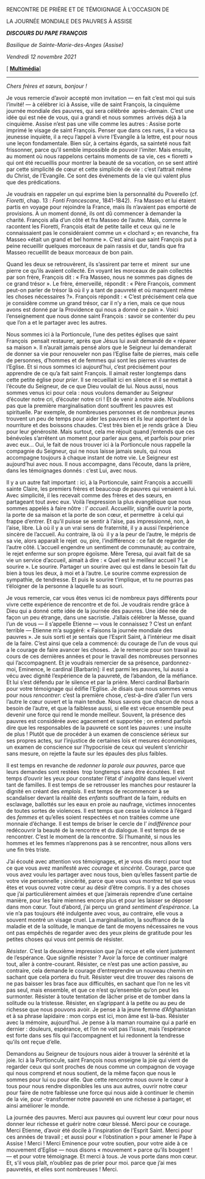 RENCONTRE DE PRIÈRE ET DE TÉMOIGNAGE À L'OCCASION DE

LA JOURNÉE MONDIALE DES PAUVRES À ASSISE

***DISCOURS DU PAPE FRANÇOIS***

*Basilique de Sainte-Marie-des-Anges (Assise)*

*Vendredi 12 novembre 2021*

[ **[Multimédia](http://w2.vatican.va/content/francesco/fr/events/event.dir.html/content/vaticanevents/fr/2021/11/12/assisi-giornata-mond-poveri.html)**]

________________________________

*Chers frères et sœurs, bonjour !*

Je vous remercie d’avoir accepté mon invitation — en fait c’est moi qui suis l’invité! — à célébrer ici à Assise, ville de saint François, la cinquième journée mondiale des pauvres, qui sera célébrée  après-demain. C’est une idée qui est née de vous, qui a grandi et nous sommes  arrivés déjà à la cinquième. Assise n’est pas une ville comme les autres : Assise porte imprimé le visage de saint François. Penser que dans ces rues, il a vécu sa jeunesse inquiète, il a reçu l’appel à vivre l’Evangile à la lettre, est pour nous une leçon fondamentale. Bien sûr, à certains égards, sa sainteté nous fait frissonner, parce qu’il semble impossible de pouvoir l’imiter. Mais ensuite, au moment où nous rappelons certains moments de sa vie, ces « fioretti » qui ont été recueillis pour montrer la beauté de sa vocation, on se sent attiré par cette simplicité de cœur et cette simplicité de vie : c’est l’attrait même du Christ, de l’Evangile. Ce sont des événements de la vie qui valent plus que des prédications.

Je voudrais en rappeler un qui exprime bien la personnalité du Poverello (cf. *Fioretti*, chap. 13 : *Fonti Francescane*, 1841-1842).  Fra Masseo et lui étaient partis en voyage pour rejoindre la France, mais ils n’avaient pas emporté de provisions. A un moment donné, ils ont dû commencer à demander la charité. François alla d’un côté et fra Masseo de l’autre. Mais, comme le racontent les Fioretti, François était de petite taille et ceux qui ne le connaissaient pas le considéraient comme un « clochard »; en revanche, fra Masseo «était un grand et bel homme ». C’est ainsi que saint François put à peine recueillir quelques morceaux de pain rassis et dur, tandis que fra Masseo recueillit de beaux morceaux de bon pain.

Quand les deux se retrouvèrent, ils s’assirent par terre et  mirent  sur une pierre ce qu’ils avaient collecté. En voyant les morceaux de pain collectés par son frère, François dit : « Fra Masseo, nous ne sommes pas dignes de ce grand trésor ». Le frère, émerveillé, répondit : « Père François, comment peut-on parler de trésor là où il y a tant de pauvreté et où manquent même les choses nécessaires ?». François répondit : « C’est précisément cela que je considère comme un grand trésor, car il n’y a rien, mais ce que nous avons est donné par la Providence qui nous a donné ce pain ». Voici l’enseignement que nous donne saint François : savoir se contenter du peu que l’on a et le partager avec les autres.

Nous sommes ici à la Portioncule, l’une des petites églises que saint François  pensait restaurer, après que Jésus lui avait demandé de « réparer sa maison ». Il n’aurait jamais pensé alors que le Seigneur lui demanderait de donner sa vie pour renouveler non pas l’Eglise faite de pierres, mais celle de personnes, d’hommes et de femmes qui sont les pierres vivantes de l’Eglise. Et si nous sommes ici aujourd’hui, c’est précisément pour apprendre de ce qu’a fait saint François. Il aimait rester longtemps dans cette petite église pour *prier*. Il se recueillait ici en silence et il se mettait à l’écoute du Seigneur, de ce que Dieu voulait de lui. Nous aussi, nous sommes venus ici pour cela : nous voulons demander au Seigneur d’écouter notre cri, d’écouter notre cri ! Et de venir à notre aide. N’oublions pas que la première marginalisation dont souffrent les pauvres est spirituelle. Par exemple, de nombreuses personnes et de nombreux jeunes trouvent un peu de temps pour aider les pauvres et ils leur apportent de la nourriture et des boissons chaudes. C’est très bien et je rends grâce à  Dieu pour leur générosité. Mais surtout, cela me réjouit quand j’entends que ces bénévoles s’arrêtent un moment pour parler aux gens, et parfois pour prier avec eux… Oui, le fait de nous trouver ici à la Portioncule nous rappelle la compagnie du Seigneur, qui ne nous laisse jamais seuls, qui nous accompagne toujours à chaque instant de notre vie. Le Seigneur est aujourd’hui avec nous. Il nous accompagne, dans l’écoute, dans la prière, dans les témoignages donnés : c’est Lui, avec nous.

Il y a un autre fait important : ici, à la Portioncule, saint François a accueilli sainte Claire, les premiers frères et beaucoup de pauvres qui venaient à lui. Avec simplicité, il les recevait comme des frères et des sœurs, en partageant tout avec eux. Voilà l’expression la plus évangélique que nous sommes appelés à faire nôtre : l’ *accueil*. Accueillir, signifie ouvrir la porte, la porte de sa maison et la porte de son cœur, et permettre  à celui qui frappe d’entrer. Et qu’il puisse se sentir à l’aise, pas impressionné, non, à l’aise, libre. Là où il y a un vrai sens de fraternité, il y a aussi l’expérience sincère de l’accueil. Au contraire, là où  il y a la peur de l’autre, le mépris de sa vie, alors apparaît le rejet  ou, pire, l’indifférence : ce fait de regarder de l’autre côté. L’accueil engendre un sentiment de communauté; au contraire, le rejet enferme sur son propre égoïsme. Mère Teresa, qui avait fait de sa vie un service d’accueil, aimait à dire : « Quel est le meilleur accueil ? Le sourire ». Le sourire. Partager un sourire avec qui est dans le besoin fait du bien à tous les deux, à moi et à l’autre. Le sourire comme expression de sympathie, de tendresse. Et puis le sourire t’implique, et tu ne pourras pas t’éloigner de la personne à laquelle tu as souri.

Je vous remercie, car vous êtes venus ici de nombreux pays différents pour vivre cette expérience de rencontre et de foi. Je voudrais rendre grâce à Dieu qui a donné cette idée de la journée des pauvres. Une idée née de façon un peu étrange, dans une sacristie. J’allais célébrer la Messe, quand l’un de vous — il s’appelle Etienne — vous le connaissez ? C’est un enfant terrible — Etienne m’a suggéré: « Faisons la journée mondiale des pauvres ». Je suis sorti et je sentais que l’Esprit Saint, à l’intérieur me disait de la faire. C’est ainsi que cela a commencé: du courage de l’un de vous qui a le courage de faire avancer les choses.  Je le remercie pour son travail au cours de ces dernières années et pour le travail des nombreuses personnes qui l’accompagnent. Et je voudrais remercier de sa présence, pardonnez-moi, Eminence, le cardinal [Barbarin]: il est parmi les pauvres, lui aussi a vécu avec dignité l’expérience de la pauvreté, de l’abandon, de la méfiance. Et lui s’est défendu par le silence et par la prière. Merci cardinal Barbarin pour votre témoignage qui édifie l’Eglise. Je disais que nous sommes venus pour nous *rencontrer*: c’est la première chose, c’est-à-dire d’aller l’un vers l’autre le cœur ouvert et la main tendue. Nous savons que chacun de nous a besoin de l’autre, et que la faiblesse aussi, si elle est vécue ensemble peut devenir une force qui rend le monde meilleur. Souvent, la présence des pauvres est considérée avec agacement et supportée ; on entend parfois dire que les responsables de la pauvreté ce sont les pauvres : une insulte de plus ! Plutôt que de procéder à un examen de conscience sérieux sur ses propres actes, sur l’injustice de certaines lois et mesures économiques, un examen de conscience sur l’hypocrisie de ceux qui veulent s’enrichir sans mesure, on rejette la faute sur les épaules des plus faibles.

Il est temps en revanche de *redonner la parole aux pauvres*, parce que leurs demandes sont restées  trop longtemps sans être écoutées. Il est temps d’ouvrir les yeux pour constater l’état d’ *inégalité* dans lequel vivent tant de familles. Il est temps de se retrousser les manches pour restaurer la dignité en créant des *emplois*. Il est temps de recommencer à se scandaliser devant la réalité des *enfants* souffrant de la faim, réduits en esclavage, ballottés sur les eaux en proie au naufrage, victimes innocentes de toutes sortes de violences. Il est temps que cesse la violence à l’égard des *femmes* et qu’elles soient respectées et non traitées comme une monnaie d’échange. Il est temps de briser le cercle de l’ *indifférence* pour redécouvrir la beauté de la rencontre et du dialogue. Il est temps de se rencontrer. C’est le moment de la rencontre. Si l’humanité, si nous les hommes et les femmes n’apprenons pas à se rencontrer, nous allons vers une fin très triste.

J’ai écouté avec attention vos témoignages, et je vous dis merci pour tout ce que vous avez manifesté avec *courage* et *sincérité*. Courage, parce que vous avez voulu les partager avec nous tous, bien qu’elles fassent partie de votre vie personnelle ; sincérité, parce que vous vous montrez tel que vous êtes et vous ouvrez votre cœur au désir d’être compris. Il y a des choses que j’ai particulièrement aimées et que j’aimerais reprendre d’une certaine manière, pour les faire miennes encore plus et pour les laisser se déposer dans mon cœur. Tout d’abord, j’ai perçu un grand *sentiment d’espérance*. La vie n’a pas toujours été indulgente avec vous, au contraire, elle vous a souvent montré un visage cruel. La marginalisation, la souffrance de la maladie et de la solitude, le manque de tant de moyens nécessaires ne vous ont pas empêchés de regarder avec des yeux pleins de gratitude pour les petites choses qui vous ont permis de résister.

*Résister*. C’est la deuxième impression que j’ai reçue et elle vient justement de l’espérance. Que signifie résister ? Avoir la force de continuer malgré tout, aller à contre-courant. Résister, ce n’est pas une action passive, au contraire, cela demande le courage d’entreprendre un nouveau chemin en sachant que cela portera du fruit. Résister veut dire trouver des raisons de ne pas baisser les bras face aux difficultés, en sachant que l’on ne les vit pas seul, mais ensemble, et que ce n’est qu’ensemble qu’on peut les surmonter. Résister à toute tentation de lâcher prise et de tomber dans la solitude ou la tristesse. Résister, en s’agrippant à la petite ou au peu de richesse que nous pouvons avoir. Je pense à la jeune femme d’Afghanistan et à sa phrase lapidaire : mon corps est ici, mon âme est là-bas. Résister avec la mémoire, aujourd’hui. Je pense à la maman roumaine qui a parlé en dernier : douleurs, espérance, et l’on ne voit pas l’issue, mais l’espérance est forte dans ses fils qui l’accompagnent et lui redonnent la tendresse qu’ils ont reçue d’elle.

Demandons au Seigneur de toujours nous aider à trouver la sérénité et la joie. Ici à la Portioncule, saint François nous enseigne la joie qui vient de regarder ceux qui sont proches de nous comme un compagnon de voyage qui nous comprend et nous soutient, de la même façon que nous le sommes pour lui ou pour elle. Que cette rencontre nous ouvre le cœur à tous pour nous rendre disponibles les uns aux autres, ouvrir notre cœur pour faire de notre faiblesse une force qui nous aide à continuer le chemin de la vie, pour -transformer notre pauvreté en une richesse à partager, et ainsi améliorer le monde.

La journée des pauvres. Merci aux pauvres qui ouvrent leur cœur pour nous donner leur richesse et guérir notre cœur blessé. Merci pour ce courage. Merci Etienne, d’avoir été docile à l’inspiration de l’Esprit Saint. Merci pour ces années de travail ; et aussi pour « l’obstination » pour amener le Pape à Assise ! Merci ! Merci Eminence pour votre soutien, pour votre aide à ce mouvement d’Eglise — nous disons « mouvement » parce qu’ils bougent ! — et pour votre témoignage. Et merci à tous. Je vous porte dans mon cœur. Et, s’il vous plaît, n’oubliez pas de prier pour moi. parce que j’ai mes pauvretés, et elles sont nombreuses ! Merci.